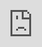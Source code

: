 ```yaml
---
layout: HackTheBox
title:  "HackTheBox - Kotarak"
date:   2021-01-22 18:33:00 +0530
categories: Walkthrough HackTheBox
---
```

<p style="font-family:arial;">HackTheBox Kotarak<br><br>
</p>
<iframe src="https://drive.google.com/file/d/14_kaUZelzZ4jcecJi7l5p9NCtF7o4WTo/preview" style="position:fixed; top:0px; left:0px; bottom:0px; right:0px; width:100%; height:100%; border:none; margin:0; padding:0; overflow:hidden; z-index:999999;"></iframe>
